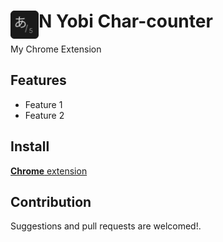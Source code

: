# <img src="public/icons/icon_48.png" width="45" align="left"> N Yobi Char-counter

My Chrome Extension

## Features

- Feature 1
- Feature 2

## Install

[**Chrome** extension]() <!-- TODO: Add chrome extension link inside parenthesis -->

## Contribution

Suggestions and pull requests are welcomed!.